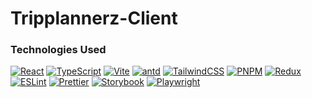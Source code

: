 # Tripplannerz-Client

### Technologies Used
[![React](https://img.shields.io/badge/React-%2361DAFB?style=flat&logo=react&logoColor=white)](https://reactjs.org/)
[![TypeScript](https://img.shields.io/badge/TypeScript-%233178C6?style=flat&logo=typescript&logoColor=white)](https://www.typescriptlang.org/)
[![Vite](https://img.shields.io/badge/Vite-%2306465D?style=flat&logo=vite&logoColor=white)](https://vitejs.dev/)
[![antd](https://img.shields.io/badge/antd-%230170FE?style=flat&logo=ant-design&logoColor=white)](https://ant.design/)
[![TailwindCSS](https://img.shields.io/badge/TailwindCSS-%231a202c?style=flat&logo=tailwind-css&logoColor=white)](https://tailwindcss.com/)
[![PNPM](https://img.shields.io/badge/PNPM-%23F53838?style=flat&logo=pnpm&logoColor=white)](https://pnpm.io/)
[![Redux](https://img.shields.io/badge/Redux-%23764ABC?style=flat&logo=redux&logoColor=white)](https://redux.js.org/)
[![ESLint](https://img.shields.io/badge/ESLint-%234B32C3?style=flat&logo=eslint&logoColor=white)](https://eslint.org/)
[![Prettier](https://img.shields.io/badge/Prettier-%231a2b34?style=flat&logo=prettier&logoColor=white)](https://prettier.io/)
[![Storybook](https://img.shields.io/badge/Storybook-%23FF4785?style=flat&logo=storybook&logoColor=white)](https://storybook.js.org/)
[![Playwright](https://img.shields.io/badge/Playwright-%2307C160?style=flat&logo=playwright&logoColor=white)](https://playwright.dev/)




